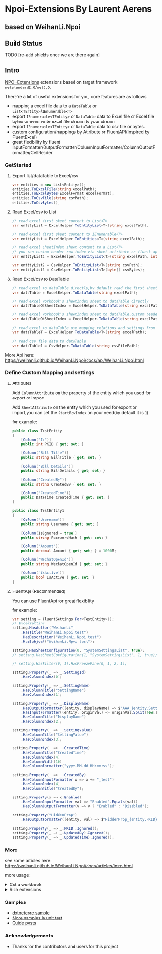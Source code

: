 # Npoi-Extensions By Laurent Aerens
## based on WeihanLi.Npoi 

## Build Status
TODO [re-add shields once we are there again]
## Intro

[NPOI-Extensions](https://github.com/LaurentAerens/Npoi-Extensions) extensions based on target framework `netstandard2.0`/`net6.0`.

There're a lot of useful extensions for you, core features are as follows:

- mapping a excel file data to a `DataTable` or `List<TEntity>`/`IEnumerable<T>`
- export `IEnumerable<TEntity>` or `DataTable` data to Excel file or Excel file bytes or even write excel file stream to your stream
- export `IEnumerable<TEntity>` or `DataTable` data to csv file or bytes.
- custom configuration/mappings by Attribute or FluentAPI(inspired by [FluentExcel](https://github.com/Arch/FluentExcel/))
- great flexibility by fluent InputFormatter/OutputFormatter/ColumnInputFormatter/ColumnOutputFormatter/CellReader

### GetStarted

1. Export list/dataTable to Excel/csv

    ``` csharp
    var entities = new List<Entity>();
    entities.ToExcelFile(string excelPath);
    entities.ToExcelBytes(ExcelFormat excelFormat);
    entities.ToCsvFile(string csvPath);
    entities.ToCsvBytes();
    ```

2. Read Excel/csv to List

    ``` csharp
    // read excel first sheet content to List<T>
    var entityList = ExcelHelper.ToEntityList<T>(string excelPath);

    // read excel first sheet content to IEnumerable<T>
    var entityList = ExcelHelper.ToEntities<T>(string excelPath);

    // read excel sheetIndex sheet content to a List<T>
    // you can custom header row index via sheet attribute or fluent api HasSheet
    var entityList1 = ExcelHelper.ToEntityList<T>(string excelPath, int sheetIndex);

    var entityList2 = CsvHelper.ToEntityList<T>(string csvPath);
    var entityList3 = CsvHelper.ToEntityList<T>(byte[] csvBytes);
    ```

3. Read Excel/csv to DataTable

    ``` csharp
    // read excel to dataTable directly,by default read the first sheet content
    var dataTable = ExcelHelper.ToDataTable(string excelPath);

    // read excel workbook's sheetIndex sheet to dataTable directly
    var dataTableOfSheetIndex = ExcelHelper.ToDataTable(string excelPath, int sheetIndex);

    // read excel workbook's sheetIndex sheet to dataTable,custom headerRowIndex
    var dataTableOfSheetIndex = ExcelHelper.ToDataTable(string excelPath, int sheetIndex, int headerRowIndex);

    // read excel to dataTable use mapping relations and settings from typeof(T),by default read the first sheet content
    var dataTableT = ExcelHelper.ToDataTable<T>(string excelPath);

    // read csv file data to dataTable
    var dataTable1 = CsvHelper.ToDataTable(string csvFilePath);
    ```

More Api here: <https://weihanli.github.io/WeihanLi.Npoi/docs/api/WeihanLi.Npoi.html>

### Define Custom Mapping and settings

1. Attributes

    Add `ColumnAttribute` on the property of the entity which you used for export or import

    Add `SheetAttribute` on the entity which you used for export or import,you can set the `StartRowIndex` on your need(by default it is `1`)

    for example:

    ``` csharp
    public class TestEntity
    {
        [Column("Id")]
        public int PKID { get; set; }

        [Column("Bill Title")]
        public string BillTitle { get; set; }

        [Column("Bill Details")]
        public string BillDetails { get; set; }

        [Column("CreatedBy")]
        public string CreatedBy { get; set; }

        [Column("CreatedTime")]
        public DateTime CreatedTime { get; set; }
    }

    public class TestEntity1
    {
        [Column("Username")]
        public string Username { get; set; }

        [Column(IsIgnored = true)]
        public string PasswordHash { get; set; }

        [Column("Amount")]
        public decimal Amount { get; set; } = 1000M;

        [Column("WechatOpenId")]
        public string WechatOpenId { get; set; }

        [Column("IsActive")]
        public bool IsActive { get; set; }
    }
    ```

1. FluentApi (Recommended)

    You can use FluentApi for great flexibility

    for example:

    ``` csharp
    var setting = FluentSettings.For<TestEntity>();
    // ExcelSetting
    setting.HasAuthor("WeihanLi")
        .HasTitle("WeihanLi.Npoi test")
        .HasDescription("WeihanLi.Npoi test")
        .HasSubject("WeihanLi.Npoi test");

    setting.HasSheetConfiguration(0, "SystemSettingsList", true);
    // setting.HasSheetConfiguration(1, "SystemSettingsList", 1, true);

    // setting.HasFilter(0, 1).HasFreezePane(0, 1, 2, 1);

    setting.Property(_ => _.SettingId)
        .HasColumnIndex(0);

    setting.Property(_ => _.SettingName)
        .HasColumnTitle("SettingName")
        .HasColumnIndex(1);

    setting.Property(_ => _.DisplayName)
        .HasOutputFormatter((entity, displayName) => $"AAA_{entity.SettingName}_{displayName}")
        .HasInputFormatter((entity, originVal) => originVal.Split(new[] { '_' })[2])
        .HasColumnTitle("DisplayName")
        .HasColumnIndex(2);

    setting.Property(_ => _.SettingValue)
        .HasColumnTitle("SettingValue")
        .HasColumnIndex(3);

    setting.Property(_ => _.CreatedTime)
        .HasColumnTitle("CreatedTime")
        .HasColumnIndex(4)
        .HasColumnWidth(10)
        .HasColumnFormatter("yyyy-MM-dd HH:mm:ss");

    setting.Property(_ => _.CreatedBy)
        .HasColumnInputFormatter(x => x += "_test")
        .HasColumnIndex(4)
        .HasColumnTitle("CreatedBy");

    setting.Property(x => x.Enabled)
        .HasColumnInputFormatter(val => "Enabled".Equals(val))
        .HasColumnOutputFormatter(v => v ? "Enabled" : "Disabled");

    setting.Property("HiddenProp")
        .HasOutputFormatter((entity, val) => $"HiddenProp_{entity.PKID}");

    setting.Property(_ => _.PKID).Ignored();
    setting.Property(_ => _.UpdatedBy).Ignored();
    setting.Property(_ => _.UpdatedTime).Ignored();
    ```

### More

see some articles here: <https://weihanli.github.io/WeihanLi.Npoi/docs/articles/intro.html> 

more usage:

<details>
<summary>Get a workbook</summary>

``` csharp
// load excel workbook from file
var workbook = LoadExcel(string excelPath);

// prepare a workbook accounting to excelPath
var workbook = PrepareWorkbook(string excelPath);

// prepare a workbook accounting to excelPath and custom excel settings
var workbook = PrepareWorkbook(string excelPath, ExcelSetting excelSetting);

// prepare a workbook whether *.xls file
var workbook = PrepareWorkbook(bool isXls);

// prepare a workbook whether *.xls file and custom excel setting
var workbook = PrepareWorkbook(bool isXlsx, ExcelSetting excelSetting);
```

</details>

<details>
<summary>Rich extensions</summary>

``` csharp
List<TEntity> ToEntityList<TEntity>([NotNull]this IWorkbook workbook)

DataTable ToDataTable([NotNull]this IWorkbook workbook)

ISheet ImportData<TEntity>([NotNull] this ISheet sheet, DataTable dataTable)

int ImportData<TEntity>([NotNull] this IWorkbook workbook, IEnumerable<TEntity> list,
            int sheetIndex)

int ImportData<TEntity>([NotNull] this ISheet sheet, IEnumerable<TEntity> list)

int ImportData<TEntity>([NotNull] this IWorkbook workbook, [NotNull] DataTable dataTable,
            int sheetIndex)

ToExcelFile<TEntity>([NotNull] this IEnumerable<TEntity> entityList,
            [NotNull] string excelPath)

int ToExcelStream<TEntity>([NotNull] this IEnumerable<TEntity> entityList,
            [NotNull] Stream stream)

byte[] ToExcelBytes<TEntity>([NotNull] this IEnumerable<TEntity> entityList)

int ToExcelFile([NotNull] this DataTable dataTable, [NotNull] string excelPath)

int ToExcelStream([NotNull] this DataTable dataTable, [NotNull] Stream stream)

byte[] ToExcelBytes([NotNull] this DataTable dataTable)

byte[] ToExcelBytes([NotNull] this IWorkbook workbook)

int WriteToFile([NotNull] this IWorkbook workbook, string filePath)

object GetCellValue([NotNull] this ICell cell, Type propertyType)

T GetCellValue<T>([NotNull] this ICell cell)

void SetCellValue([NotNull] this ICell cell, object value)

byte[] ToCsvBytes<TEntity>(this IEnumerable<TEntity> entities, bool includeHeader)

ToCsvFile<TEntity>(this IEnumerable<TEntity> entities, string filePath, bool includeHeader)

void ToCsvFile(this DataTable dt, string filePath, bool includeHeader)

byte[] ToCsvBytes(this DataTable dt, bool includeHeader)

```

</details>

### Samples

- [dotnetcore sample](https://github.com/WeihanLi/WeihanLi.Npoi/blob/dev/samples/DotNetCoreSample/Program.cs)
- [More samples in unit test](https://github.com/WeihanLi/WeihanLi.Npoi/blob/dev/test/WeihanLi.Npoi.Test/ExcelTest.cs)
- [Guide posts](https://weihanli.github.io/WeihanLi.Npoi/docs/articles/intro.html)

### Acknowledgements

- Thanks for the contributors and users for this project
